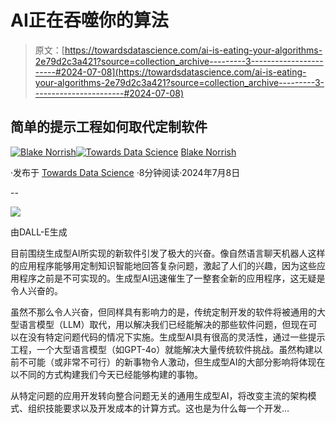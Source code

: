 # AI正在吞噬你的算法

> 原文：[https://towardsdatascience.com/ai-is-eating-your-algorithms-2e79d2c3a421?source=collection_archive---------3-----------------------#2024-07-08](https://towardsdatascience.com/ai-is-eating-your-algorithms-2e79d2c3a421?source=collection_archive---------3-----------------------#2024-07-08)

## 简单的提示工程如何取代定制软件

[](https://medium.com/@blakenorrish?source=post_page---byline--2e79d2c3a421--------------------------------)[![Blake Norrish](../Images/83876a216f2e81f0561161cf8fa1cb7e.png)](https://medium.com/@blakenorrish?source=post_page---byline--2e79d2c3a421--------------------------------)[](https://towardsdatascience.com/?source=post_page---byline--2e79d2c3a421--------------------------------)[![Towards Data Science](../Images/a6ff2676ffcc0c7aad8aaf1d79379785.png)](https://towardsdatascience.com/?source=post_page---byline--2e79d2c3a421--------------------------------) [Blake Norrish](https://medium.com/@blakenorrish?source=post_page---byline--2e79d2c3a421--------------------------------)

·发布于 [Towards Data Science](https://towardsdatascience.com/?source=post_page---byline--2e79d2c3a421--------------------------------) ·8分钟阅读·2024年7月8日

--

![](../Images/b3f223415ad4cd01d2c731f2daa43cd1.png)

由DALL-E生成

目前围绕生成型AI所实现的新软件引发了极大的兴奋。像自然语言聊天机器人这样的应用程序能够用定制知识智能地回答复杂问题，激起了人们的兴趣，因为这些应用程序之前是不可实现的。生成型AI迅速催生了一整套全新的应用程序，这无疑是令人兴奋的。

虽然不那么令人兴奋，但同样具有影响力的是，传统定制开发的软件将被通用的大型语言模型（LLM）取代，用以解决我们已经能解决的那些软件问题，但现在可以在没有特定问题代码的情况下实施。生成型AI具有很高的灵活性，通过一些提示工程，一个大型语言模型（如GPT-4o）就能解决大量传统软件挑战。虽然构建以前不可能（或非常不可行）的新事物令人激动，但生成型AI的大部分影响将体现在以不同的方式构建我们今天已经能够构建的事物。

从特定问题的应用开发转向整合问题无关的通用生成型AI，将改变主流的架构模式、组织技能要求以及开发成本的计算方式。这也是为什么每一个开发…
